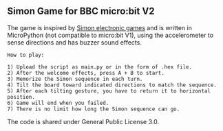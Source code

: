 ## Simon Game for BBC micro:bit V2

The game is inspired by [Simon electronic games](https://en.wikipedia.org/wiki/Simon_(game)) and is written in MicroPython (not compatible to micro:bit V1), using the accelerometer to sense directions and has buzzer sound effects.

```
How to play:

1) Upload the script as main.py or in the form of .hex file.
2) After the welcome effects, press A + B to start.
3) Memorize the Simon sequence in each turn.
4) Tilt the board toward indicated directions to match the sequence.
5) After each tilting gesture, you have to return it to horizontal position.
6) Game will end when you failed.
7) There is no limit how long the Simon sequence can go.
```

The code is shared under General Public License 3.0.
